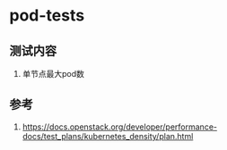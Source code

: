 # pod-tests
## 测试内容

1. 单节点最大pod数

## 参考

1. https://docs.openstack.org/developer/performance-docs/test_plans/kubernetes_density/plan.html
